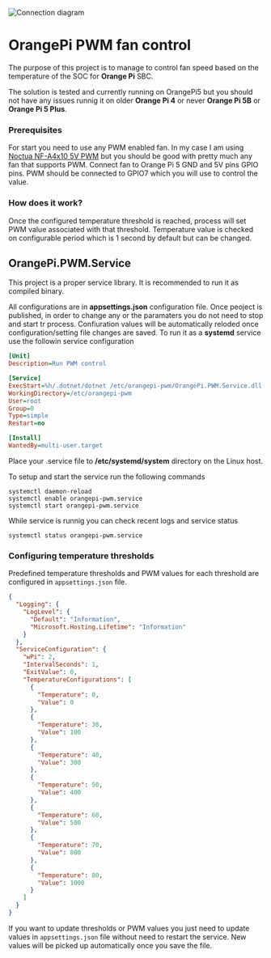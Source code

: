 ![Connection diagram](https://raw.githubusercontent.com/dejanstojanovic/orangepi-pwm/main/Diagram/diagram.png)

# OrangePi PWM fan control
The purpose of this project is to manage to control fan speed based on the temperature of the SOC for **Orange Pi** SBC. 

The solution is tested and currently running on OrangePi5 but you should not have any issues runnig it on older **Orange Pi 4** or never **Orange Pi 5B** or **Orange Pi 5 Plus**.

### Prerequisites
For start you need to use any PWM enabled fan. In my case I am using [Noctua NF-A4x10 5V PWM](https://noctua.at/en/nf-a4x10-5v-pwm) but you should be good with pretty much any fan that supports PWM.
Connect fan to Orange Pi 5 GND and 5V pins GPIO pins. PWM should be connected to GPIO7 which you will use to control the value.

### How does it work?
Once the configured temperature threshold is reached, process will set PWM value associated with that threshold. Temperature value is checked on configurable period which is 1 second by default but can be changed.

## OrangePi.PWM.Service
This project is a proper service library. It is recommended to run it as compiled binary.

All configurations are in **appsettings.json** configuration file. Once peoject is published, in order to change any or the paramaters you do not need to stop and start tr process.
Confiuration values will be automatically reloded once configuration/setting file changes are saved.
To run it as a **systemd** service use the followin service configuration
```ini
[Unit]
Description=Run PWM control

[Service]
ExecStart=%h/.dotnet/dotnet /etc/orangepi-pwm/OrangePi.PWM.Service.dll
WorkingDirectory=/etc/orangepi-pwm
User=root
Group=0
Type=simple
Restart=no

[Install]
WantedBy=multi-user.target
```
Place your .service file to **/etc/systemd/system** directory on the Linux host.

To setup and start the service run the following commands
```
systemctl daemon-reload
systemctl enable orangepi-pwm.service
systemctl start orangepi-pwm.service
```

While service is runnig you can check recent logs and service status 
```
systemctl status orangepi-pwm.service
```
### Configuring temperature thresholds
Predefined temperature thresholds and PWM values for each threshold are configured in ```appsettings.json``` file.
```json
{
  "Logging": {
    "LogLevel": {
      "Default": "Information",
      "Microsoft.Hosting.Lifetime": "Information"
    }
  },
  "ServiceConfiguration": {
    "wPi": 2,
    "IntervalSeconds": 1,
    "ExitValue": 0,
    "TemperatureConfigurations": [
      {
        "Temperature": 0,
        "Value": 0
      },
      {
        "Temperature": 30,
        "Value": 100
      },
      {
        "Temperature": 40,
        "Value": 300
      },
      {
        "Temperature": 50,
        "Value": 400
      },
      {
        "Temperature": 60,
        "Value": 500
      },
      {
        "Temperature": 70,
        "Value": 800
      },
      {
        "Temperature": 80,
        "Value": 1000
      }
    ]
  }
}
```
If you want to update thresholds or PWM values you just need to update values in ```appsettings.json``` file without need to restart the service. New values will be picked up automatically once you save the file.
